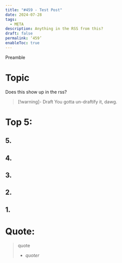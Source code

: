 ```yaml
---
title: "#459 - Test Post"
date: 2024-07-28
tags:
  - META
description: Anything in the RSS from this?
draft: false
permalink: ‘459’
enableToc: true
---
```

Preamble
# Topic
Does this show up in the rss?


> [!warning]- Draft
> You gotta un-draftify it, dawg.

# Top 5: 
## 5. 
## 4.
## 3.
## 2.
## 1. 

# Quote:
> quote
> - <cite>quoter</cite>